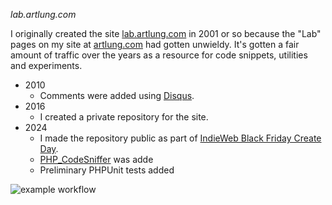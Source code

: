 *lab.artlung.com*

I originally created the site [lab.artlung.com](https://lab.artlung.com) in 2001 or so because the "Lab" pages on my site at [artlung.com](https://artlung.com) had gotten unwieldy. It's gotten a fair amount of traffic over the years as a resource for code snippets, utilities and experiments.

* 2010
  * Comments were added using [Disqus](https://disqus.com).
* 2016 
  * I created a private repository for the site.
* 2024 
  * I made the repository public as part of [IndieWeb Black Friday Create Day](https://indieweb.org/events/2024-black-friday-create-day).
  * [PHP_CodeSniffer](https://github.com/squizlabs/PHP_CodeSniffer) was adde
  * Preliminary PHPUnit tests added


![example workflow](https://github.com/artlung/lab.artlung.com/actions/workflows/ci.yml/badge.svg)

